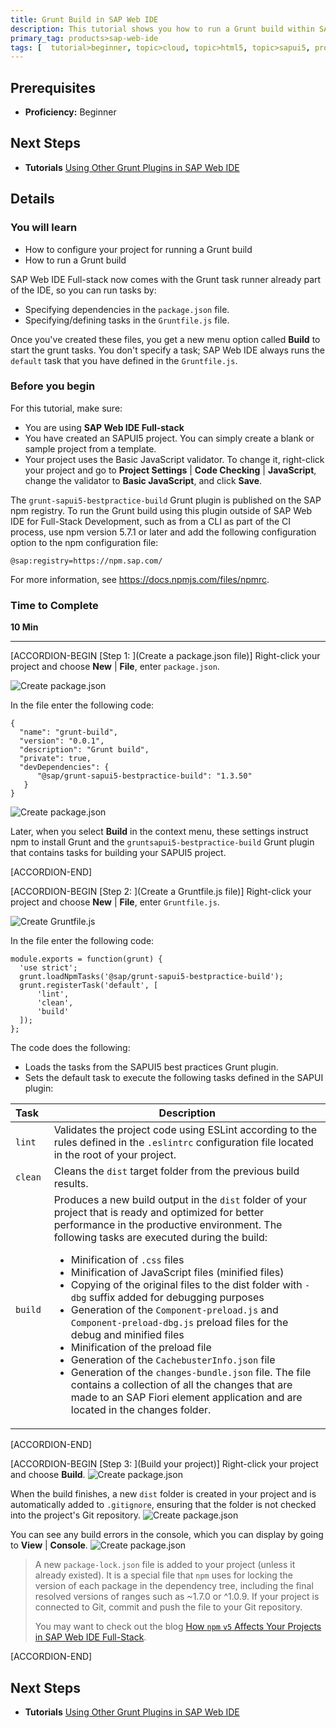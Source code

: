 ```yaml
---
title: Grunt Build in SAP Web IDE
description: This tutorial shows you how to run a Grunt build within SAP Web IDE.
primary_tag: products>sap-web-ide
tags: [  tutorial>beginner, topic>cloud, topic>html5, topic>sapui5, products>sap-cloud-platform, products>sap-web-ide ]
---
```


## Prerequisites  
- **Proficiency:** Beginner

## Next Steps
- **Tutorials** [Using Other Grunt Plugins in SAP Web IDE](https://www.sap.com/developer/tutorials/webide-grunt-plugins.html)


## Details
### You will learn  
- How to configure your project for running a Grunt build
- How to run a Grunt build

SAP Web IDE Full-stack now comes with the Grunt task runner already part of the IDE, so you can run tasks by:

- Specifying dependencies in the `package.json` file.
- Specifying/defining tasks in the `Gruntfile.js` file.  

Once you've created these files, you get a new menu option called **Build** to start the grunt tasks. You don't specify a task; SAP Web IDE always runs the `default` task that you have defined in the `Gruntfile.js`.

### Before you begin
For this tutorial, make sure:

- You are using **SAP Web IDE Full-stack**
- You have created an SAPUI5 project. You can simply create a blank or sample project from a template.
- Your project uses the Basic JavaScript validator. To change it, right-click your project and go to **Project Settings** | **Code Checking** | **JavaScript**, change the validator to **Basic JavaScript**, and click **Save**.

The `grunt-sapui5-bestpractice-build` Grunt plugin is published on the SAP npm registry. To run the Grunt build using this plugin outside of SAP Web IDE for Full-Stack Development, such as from a CLI as part of the CI process, use npm version 5.7.1 or later and add the following configuration option to the npm configuration file:

`@sap:registry=https://npm.sap.com/`

For more information, see <https://docs.npmjs.com/files/npmrc>.






### Time to Complete
**10 Min**

---

[ACCORDION-BEGIN [Step 1: ](Create a package.json file)]
Right-click your project and choose **New** | **File**, enter `package.json`.

![Create package.json](grunt-Step1-newfile.png)

In the file enter the following code:
```
{
  "name": "grunt-build",
  "version": "0.0.1",
  "description": "Grunt build",
  "private": true,
  "devDependencies": {
      "@sap/grunt-sapui5-bestpractice-build": "1.3.50"
   }
}
```
![Create package.json](grunt-Step1-newfile2.png)


Later, when you select **Build** in the context menu, these settings instruct npm to install Grunt and the `gruntsapui5-bestpractice-build` Grunt plugin that contains tasks for building your SAPUI5 project.


[ACCORDION-END]

[ACCORDION-BEGIN [Step 2: ](Create a Gruntfile.js file)]
Right-click your project and choose **New** | **File**, enter `Gruntfile.js`.

![Create Gruntfile.js](grunt-Step2-newfile.png)

In the file enter the following code:
```
module.exports = function(grunt) {
  'use strict';
  grunt.loadNpmTasks('@sap/grunt-sapui5-bestpractice-build');
  grunt.registerTask('default', [
      'lint',
      'clean',
      'build'
  ]);
};
```

The code does the following:

- Loads the tasks from the SAPUI5 best practices Grunt plugin.
- Sets the default task to execute the following tasks defined in the SAPUI plugin:

|Task&nbsp;&nbsp;            |Description       |
|---------------|-------|
| `lint`        | Validates the project code using ESLint according to the rules defined in the `.eslintrc` configuration file located in the root of your project.      |
| `clean`       | Cleans the `dist` target folder from the previous build results.      |
| `build`       | Produces a new build output in the `dist` folder of your project that is ready and optimized for better performance in the productive environment. The following tasks are executed during the build:<ul><li>Minification of `.css` files</li><li>Minification of JavaScript files (minified files)</li><li>Copying of the original files to the dist folder with `-dbg` suffix added for debugging purposes</li><li>Generation of the `Component-preload.js` and `Component-preload-dbg.js` preload files for the debug and minified files</li><li>Minification of the preload file</li><li>Generation of the `CachebusterInfo.json` file</li><li>Generation of the `changes-bundle.json` file. The file contains a collection of all the changes that are made to an SAP Fiori element application and are located in the changes folder.</li></ul> |






[ACCORDION-END]


[ACCORDION-BEGIN [Step 3: ](Build your project)]
Right-click your project and choose **Build**.
![Create package.json](grunt-Step3-build.png)

When the build finishes, a new `dist` folder is created in your project and is automatically added to `.gitignore`, ensuring that the folder is not checked into the project's Git repository.
![Create package.json](grunt-Step3-dist.png)

You can see any build errors in the console, which you can display by going to **View** | **Console**.
![Create package.json](grunt-Step3-console.png)

>A new `package-lock.json` file is added to your project (unless it already existed). It is a special file that `npm` uses for locking the version of each package in the dependency tree, including the final resolved versions of ranges such as ~1.7.0 or ^1.0.9. If your project is connected to Git, commit and push the file to your Git repository.
>
>You may want to check out the blog [How `npm` `v5` Affects Your Projects in SAP Web IDE Full-Stack](https://blogs.sap.com/2018/03/11/how-npm-v5-affects-your-projects-in-sap-web-ide-full-stack/).


[ACCORDION-END]


## Next Steps
- **Tutorials** [Using Other Grunt Plugins in SAP Web IDE](https://www.sap.com/developer/tutorials/webide-grunt-plugins.html)
